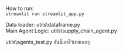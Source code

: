 
How to run:<br>
<code>streamlit run streamlit_app.py</code>

Data loader: utils\dataframe.py<br>
Main Agent Logic: utils\supply_chain_agent.py<br>

utils\agents_test.py อันนี้เอาไว้เทสเฉยๆ